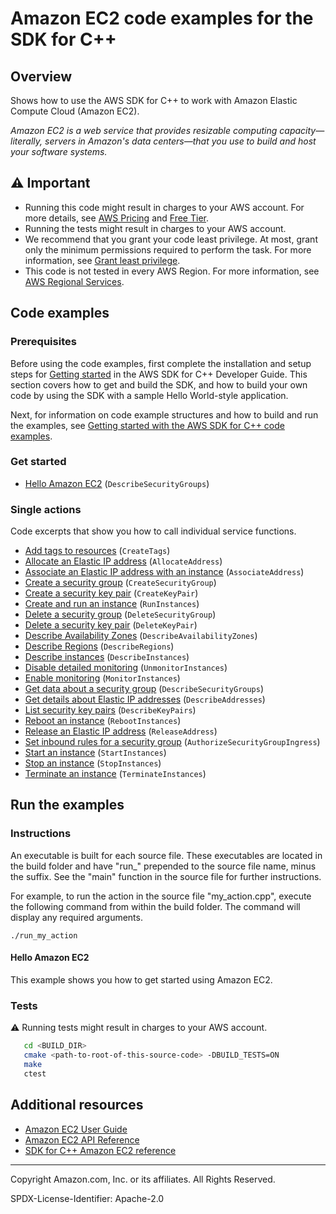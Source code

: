 # Amazon EC2 code examples for the SDK for C++

## Overview

Shows how to use the AWS SDK for C++ to work with Amazon Elastic Compute Cloud (Amazon EC2).

<!--custom.overview.start-->
<!--custom.overview.end-->

_Amazon EC2 is a web service that provides resizable computing capacity—literally, servers in Amazon's data centers—that you use to build and host your software systems._

## ⚠ Important

* Running this code might result in charges to your AWS account. For more details, see [AWS Pricing](https://aws.amazon.com/pricing/?aws-products-pricing.sort-by=item.additionalFields.productNameLowercase&aws-products-pricing.sort-order=asc&awsf.Free%20Tier%20Type=*all&awsf.tech-category=*all) and [Free Tier](https://aws.amazon.com/free/?all-free-tier.sort-by=item.additionalFields.SortRank&all-free-tier.sort-order=asc&awsf.Free%20Tier%20Types=*all&awsf.Free%20Tier%20Categories=*all).
* Running the tests might result in charges to your AWS account.
* We recommend that you grant your code least privilege. At most, grant only the minimum permissions required to perform the task. For more information, see [Grant least privilege](https://docs.aws.amazon.com/IAM/latest/UserGuide/best-practices.html#grant-least-privilege).
* This code is not tested in every AWS Region. For more information, see [AWS Regional Services](https://aws.amazon.com/about-aws/global-infrastructure/regional-product-services).

<!--custom.important.start-->
<!--custom.important.end-->

## Code examples

### Prerequisites



Before using the code examples, first complete the installation and setup steps
for [Getting started](https://docs.aws.amazon.com/sdk-for-cpp/v1/developer-guide/getting-started.html) in the AWS SDK for
C++ Developer Guide.
This section covers how to get and build the SDK, and how to build your own code by using the SDK with a
sample Hello World-style application.

Next, for information on code example structures and how to build and run the examples, see [Getting started with the AWS SDK for C++ code examples](https://docs.aws.amazon.com/sdk-for-cpp/v1/developer-guide/getting-started-code-examples.html).


<!--custom.prerequisites.start-->
<!--custom.prerequisites.end-->

### Get started

- [Hello Amazon EC2](hello_ec2/CMakeLists.txt#L4) (`DescribeSecurityGroups`)


### Single actions

Code excerpts that show you how to call individual service functions.

- [Add tags to resources](create_instance.cpp#L74) (`CreateTags`)
- [Allocate an Elastic IP address](allocate_address.cpp#L45) (`AllocateAddress`)
- [Associate an Elastic IP address with an instance](allocate_address.cpp#L60) (`AssociateAddress`)
- [Create a security group](create_security_group.cpp#L61) (`CreateSecurityGroup`)
- [Create a security key pair](create_key_pair.cpp#L35) (`CreateKeyPair`)
- [Create and run an instance](create_instance.cpp#L46) (`RunInstances`)
- [Delete a security group](delete_security_group.cpp#L34) (`DeleteSecurityGroup`)
- [Delete a security key pair](delete_key_pair.cpp#L35) (`DeleteKeyPair`)
- [Describe Availability Zones](describe_regions_and_zones.cpp#L40) (`DescribeAvailabilityZones`)
- [Describe Regions](describe_regions_and_zones.cpp#L43) (`DescribeRegions`)
- [Describe instances](describe_instances.cpp#L35) (`DescribeInstances`)
- [Disable detailed monitoring](monitor_instance.cpp#L84) (`UnmonitorInstances`)
- [Enable monitoring](monitor_instance.cpp#L37) (`MonitorInstances`)
- [Get data about a security group](describe_security_groups.cpp#L36) (`DescribeSecurityGroups`)
- [Get details about Elastic IP addresses](describe_addresses.cpp#L35) (`DescribeAddresses`)
- [List security key pairs](describe_key_pairs.cpp#L35) (`DescribeKeyPairs`)
- [Reboot an instance](reboot_instance.cpp#L34) (`RebootInstances`)
- [Release an Elastic IP address](release_address.cpp#L33) (`ReleaseAddress`)
- [Set inbound rules for a security group](allocate_address.cpp#L41) (`AuthorizeSecurityGroupIngress`)
- [Start an instance](start_stop_instance.cpp#L39) (`StartInstances`)
- [Stop an instance](start_stop_instance.cpp#L85) (`StopInstances`)
- [Terminate an instance](terminate_instances.cpp#L32) (`TerminateInstances`)


<!--custom.examples.start-->
<!--custom.examples.end-->

## Run the examples

### Instructions

An executable is built for each source file. These executables are located in the build folder and have
"run_" prepended to the source file name, minus the suffix. See the "main" function in the source file for further instructions.

For example, to run the action in the source file "my_action.cpp", execute the following command from within the build folder. The command
will display any required arguments.

```
./run_my_action
```

<!--custom.instructions.start-->
<!--custom.instructions.end-->

#### Hello Amazon EC2

This example shows you how to get started using Amazon EC2.



### Tests

⚠ Running tests might result in charges to your AWS account.



```sh
   cd <BUILD_DIR>
   cmake <path-to-root-of-this-source-code> -DBUILD_TESTS=ON
   make
   ctest
```


<!--custom.tests.start-->
<!--custom.tests.end-->

## Additional resources

- [Amazon EC2 User Guide](https://docs.aws.amazon.com/AWSEC2/latest/UserGuide/concepts.html)
- [Amazon EC2 API Reference](https://docs.aws.amazon.com/AWSEC2/latest/APIReference/Welcome.html)
- [SDK for C++ Amazon EC2 reference](https://sdk.amazonaws.com/cpp/api/LATEST/aws-cpp-sdk-ec2/html/annotated.html)

<!--custom.resources.start-->
<!--custom.resources.end-->

---

Copyright Amazon.com, Inc. or its affiliates. All Rights Reserved.

SPDX-License-Identifier: Apache-2.0